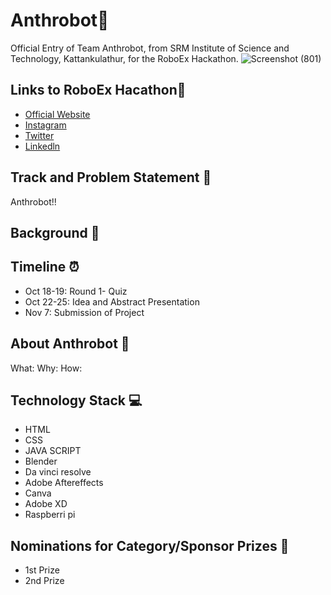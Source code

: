 # Anthrobot🤖
   Official Entry of Team Anthrobot, from SRM Institute of Science and Technology, Kattankulathur, for the RoboEx Hackathon.
   ![Screenshot (801)](https://user-images.githubusercontent.com/71955737/102581900-7eb12280-4127-11eb-97d3-8b5940c8d476.png)
## Links to RoboEx Hacathon🔗
* [Official Website]()
* [Instagram](https://www.instagram.com/avianworkshops/)
* [Twitter](https://twitter.com/intent/tweet?text=RoboEx%20Hackathon%20from%20dreadnought%20robotics%20@%20&url=https://dare2compete.com/o/h50Plze)
* [Linkedln](https://www.linkedin.com/sharing/share-offsite/?url=https%3A%2F%2Fdare2compete.com%2Fo%2Fh50Plze)
## Track and Problem Statement 🚧
Anthrobot!!
## Background 📖
## Timeline ⏰
* Oct 18-19: Round 1- Quiz
* Oct 22-25: Idea and Abstract Presentation
* Nov 7: Submission of Project
## About Anthrobot 🔧
What:
Why:
How:
## Technology Stack 💻
* HTML
* CSS
* JAVA SCRIPT
* Blender
* Da vinci resolve
* Adobe Aftereffects
* Canva
* Adobe XD
* Raspberri pi
## Nominations for Category/Sponsor Prizes 🤝
* 1st Prize
* 2nd Prize
